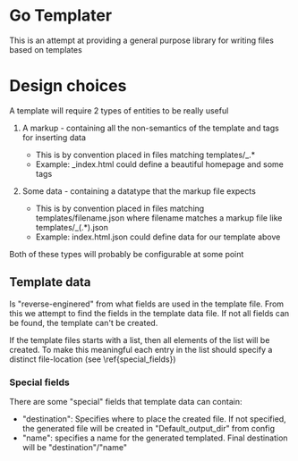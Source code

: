 # Go Templater

This is an attempt at providing a general purpose library for writing
files based on templates

# Design choices

A template will require 2 types of entities to be really useful

1. A markup - containing all the non-semantics of the template and tags 
    for inserting data
    - This is by convention placed in files matching templates/_.*
    - Example: _index.html could define a beautiful homepage and some tags

2. Some data - containing a datatype that the markup file expects
    - This is by convention placed in files matching 
    templates/filename.json where filename matches a markup file like 
    templates/_(.*).json
    - Example: index.html.json could define data for our template above

Both of these types will probably be configurable at some point

## Template data

Is "reverse-enginered" from what fields are used in the template file. 
From this we attempt to find the fields in the template data file.
If not all fields can be found, the template can't be created. 

If the template files starts with a list, then all elements of the list
will be created. To make this meaningful each entry in the list
should specify a distinct file-location (see \ref{special_fields})

### Special fields
There are some "special" fields that template data can contain:
- "destination": Specifies where to place the created file. If not specified,
the generated file will be created in "Default_output_dir" from config
- "name": specifies a name for the generated templated. Final destination
will be "destination"/"name"
